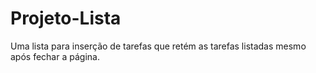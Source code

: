 # Projeto-Lista
Uma lista para inserção de tarefas que retém as tarefas listadas mesmo após fechar a página.
